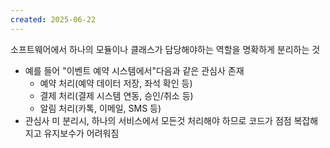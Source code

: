 ```yaml
---
created: 2025-06-22
---
```

소프트웨어에서 하나의 모듈이나 클래스가 담당해야하는 역할을 명확하게 분리하는 것

- 예를 들어 "이벤트 예약 시스템에서"다음과 같은 관심사 존재
	- 예약 처리(예약 데이터 저장, 좌석 확인 등)
	- 결제 처리(결제 시스템 연동, 승인/취소 등)
	- 알림 처리(카톡, 이메일, SMS 등)
- 관심사 미 분리시, 하나의 서비스에서 모든것 처리해야 하므로 코드가 점점 복잡해지고 유지보수가 어려워짐